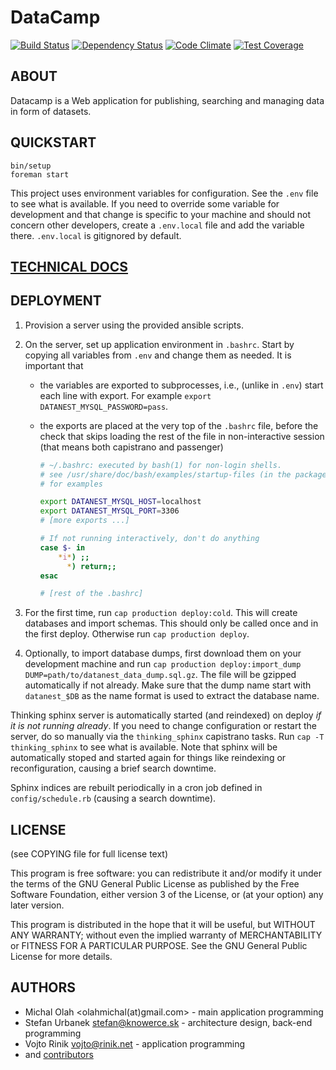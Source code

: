 # DataCamp

[![Build Status](https://travis-ci.org/fairplaysk/datacamp.svg?branch=chore%2Ffeature-tests)](https://travis-ci.org/fairplaysk/datacamp)
[![Dependency Status](https://gemnasium.com/fairplaysk/datacamp.svg)](https://gemnasium.com/fairplaysk/datacamp)
[![Code Climate](https://codeclimate.com/github/fairplaysk/datacamp/badges/gpa.svg)](https://codeclimate.com/github/fairplaysk/datacamp)
[![Test Coverage](https://codeclimate.com/github/fairplaysk/datacamp/badges/coverage.svg)](https://codeclimate.com/github/fairplaysk/datacamp/coverage)

## ABOUT

Datacamp is a Web application for publishing, searching and managing data
in form of datasets.

## QUICKSTART

````
bin/setup
foreman start
````

This project uses environment variables for configuration. See the `.env` file to see what is available. If you need to override some variable for development and that change is specific to your machine and should not concern other developers, create a `.env.local` file and add the variable there. `.env.local` is gitignored by default.

## [TECHNICAL DOCS](doc/tech_doc.md)

## DEPLOYMENT

1. Provision a server using the provided ansible scripts.

2. On the server, set up application environment in `.bashrc`. Start by copying
   all variables from `.env` and change them as needed. It is important that

   - the variables are exported to subprocesses, i.e., (unlike in `.env`) start
     each line with export. For example `export DATANEST_MYSQL_PASSWORD=pass`.
   - the exports are placed at the very top of the `.bashrc` file, before the
     check that skips loading the rest of the file in non-interactive session
     (that means both capistrano and passenger)

      ````bash
      # ~/.bashrc: executed by bash(1) for non-login shells.
      # see /usr/share/doc/bash/examples/startup-files (in the package bash-doc)
      # for examples
      
      export DATANEST_MYSQL_HOST=localhost
      export DATANEST_MYSQL_PORT=3306
      # [more exports ...]
      
      # If not running interactively, don't do anything
      case $- in
          *i*) ;;
            *) return;;
      esac
      
      # [rest of the .bashrc]
      ````

3. For the first time, run `cap production deploy:cold`. This will create
   databases and import schemas. This should only be called once and in the
   first deploy. Otherwise run `cap production deploy`.

4. Optionally, to import database dumps, first download them on your
   development machine and run `cap production deploy:import_dump
   DUMP=path/to/datanest_data_dump.sql.gz`. The file will be gzipped
   automatically if not already. Make sure that the dump name start with
   `datanest_$DB` as the name format is used to extract the database name.

Thinking sphinx server is automatically started (and reindexed) on deploy *if it is not running already*. If you need to change configuration or restart the server, do so manually via the `thinking_sphinx` capistrano tasks. Run `cap -T thinking_sphinx` to see what is available. Note that sphinx will be automatically stoped and started again for things like reindexing or reconfiguration, causing a brief search downtime.

Sphinx indices are rebuilt periodically in a cron job defined in `config/schedule.rb` (causing a search downtime).

## LICENSE
(see COPYING file for full license text)


This program is free software: you can redistribute it and/or modify
it under the terms of the GNU General Public License as published by
the Free Software Foundation, either version 3 of the License, or
(at your option) any later version.

This program is distributed in the hope that it will be useful,
but WITHOUT ANY WARRANTY; without even the implied warranty of
MERCHANTABILITY or FITNESS FOR A PARTICULAR PURPOSE.  See the
GNU General Public License for more details.


## AUTHORS

* Michal Olah <olahmichal(at)gmail.com> - main application programming
* Stefan Urbanek <stefan@knowerce.sk> - architecture design, back-end programming
* Vojto Rinik <vojto@rinik.net> - application programming
* and [contributors](https://github.com/fairplaysk/datacamp/graphs/contributors)
